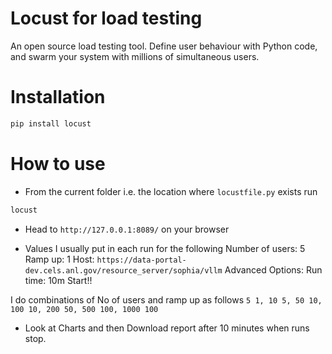 # Locust for load testing
An open source load testing tool.
Define user behaviour with Python code, and swarm your system with millions of simultaneous users.

# Installation
```bash
pip install locust
```

# How to use
* From the current folder i.e. the location where `locustfile.py` exists run
```bash
locust
```

* Head to `http://127.0.0.1:8089/` on your browser

* Values I usually put in each run for the following
 Number of users: 5
 Ramp up: 1
 Host: `https://data-portal-dev.cels.anl.gov/resource_server/sophia/vllm`
 Advanced Options: Run time: 10m
 Start!!

 I do combinations of No of users and ramp up as follows `5 1, 10 5, 50 10, 100 10, 200 50, 500 100, 1000 100`

* Look at Charts and then Download report after 10 minutes when runs stop.

